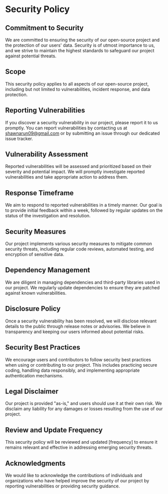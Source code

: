 # Security Policy

## Commitment to Security

We are committed to ensuring the security of our open-source project and the protection of our users' data. Security is of utmost importance to us, and we strive to maintain the highest standards to safeguard our project against potential threats.

## Scope

This security policy applies to all aspects of our open-source project, including but not limited to vulnerabilities, incident response, and data protection.

## Reporting Vulnerabilities

If you discover a security vulnerability in our project, please report it to us promptly. You can report vulnerabilities by contacting us at shawnarun09@gmail.com or by submitting an issue through our dedicated issue tracker.

## Vulnerability Assessment

Reported vulnerabilities will be assessed and prioritized based on their severity and potential impact. We will promptly investigate reported vulnerabilities and take appropriate action to address them.

## Response Timeframe

We aim to respond to reported vulnerabilities in a timely manner. Our goal is to provide initial feedback within a week, followed by regular updates on the status of the investigation and resolution.

## Security Measures

Our project implements various security measures to mitigate common security threats, including regular code reviews, automated testing, and encryption of sensitive data.

## Dependency Management

We are diligent in managing dependencies and third-party libraries used in our project. We regularly update dependencies to ensure they are patched against known vulnerabilities.

## Disclosure Policy

Once a security vulnerability has been resolved, we will disclose relevant details to the public through release notes or advisories. We believe in transparency and keeping our users informed about potential risks.

## Security Best Practices

We encourage users and contributors to follow security best practices when using or contributing to our project. This includes practicing secure coding, handling data responsibly, and implementing appropriate authentication mechanisms.

## Legal Disclaimer

Our project is provided "as-is," and users should use it at their own risk. We disclaim any liability for any damages or losses resulting from the use of our project.

## Review and Update Frequency

This security policy will be reviewed and updated [frequency] to ensure it remains relevant and effective in addressing emerging security threats.

## Acknowledgments

We would like to acknowledge the contributions of individuals and organizations who have helped improve the security of our project by reporting vulnerabilities or providing security guidance.
